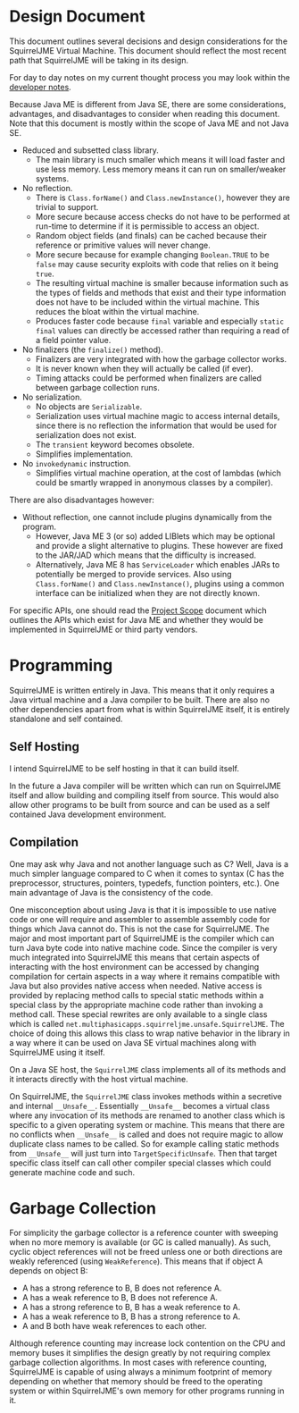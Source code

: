 # Design Document

This document outlines several decisions and design considerations for the
SquirrelJME Virtual Machine. This document should reflect the most recent
path that SquirrelJME will be taking in its design.

For day to day notes on my current thought process you may look within the
[developer notes](assets/developer-notes/index.mkd).

Because Java ME is different from Java SE, there are some considerations,
advantages, and disadvantages to consider when reading this document. Note that
this document is mostly within the scope of Java ME and not Java SE.

 * Reduced and subsetted class library.
   * The main library is much smaller which means it will load faster and
     use less memory. Less memory means it can run on smaller/weaker systems.
 * No reflection.
   * There is `Class.forName()` and `Class.newInstance()`, however they are
     trivial to support.
   * More secure because access checks do not have to be performed at run-time
     to determine if it is permissible to access an object.
   * Random object fields (and finals) can be cached because their reference
     or primitive values will never change.
   * More secure because for example changing `Boolean.TRUE` to be `false` may
     cause security exploits with code that relies on it being `true`.
   * The resulting virtual machine is smaller because information such as
     the types of fields and methods that exist and their type information does
     not have to be included within the virtual machine. This reduces the bloat
     within the virtual machine.
   * Produces faster code because `final` variable and especially
     `static final` values can directly be accessed rather than requiring a
     read of a field pointer value.
 * No finalizers (the `finalize()` method).
   * Finalizers are very integrated with how the garbage collector works.
   * It is never known when they will actually be called (if ever).
   * Timing attacks could be performed when finalizers are called between
     garbage collection runs.
 * No serialization.
   * No objects are `Serializable`.
   * Serialization uses virtual machine magic to access internal details, since
     there is no reflection the information that would be used for
     serialization does not exist.
   * The `transient` keyword becomes obsolete.
   * Simplifies implementation.
 * No `invokedynamic` instruction.
   * Simplifies virtual machine operation, at the cost of lambdas (which could
     be smartly wrapped in anonymous classes by a compiler).

There are also disadvantages however:

 * Without reflection, one cannot include plugins dynamically from the program.
   * However, Java ME 3 (or so) added LIBlets which may be optional and provide
     a slight alternative to plugins. These however are fixed to the JAR/JAD
     which means that the difficulty is increased.
   * Alternatively, Java ME 8 has `ServiceLoader` which enables JARs to
     potentially be merged to provide services. Also using `Class.forName()`
     and `Class.newInstance()`, plugins using a common interface can be
     initialized when they are not directly known.

For specific APIs, one should read the [Project Scope](scope.mkd) document
which outlines the APIs which exist for Java ME and whether they would be
implemented in SquirrelJME or third party vendors.

# Programming

SquirrelJME is written entirely in Java. This means that it only requires a
Java virtual machine and a Java compiler to be built. There are also no other
dependencies apart from what is within SquirrelJME itself, it is entirely
standalone and self contained.

## Self Hosting

I intend SquirrelJME to be self hosting in that it can build itself.

In the future a Java compiler will be written which can run on SquirrelJME
itself and allow building and compiling itself from source. This would also
allow other programs to be built from source and can be used as a self
contained Java development environment.

## Compilation

One may ask why Java and not another language such as C? Well, Java is a much
simpler language compared to C when it comes to syntax (C has the preprocessor,
structures, pointers, typedefs, function pointers, etc.). One main advantage
of Java is the consistency of the code.

One misconception about using Java is that it is impossible to use native code
or one will require and assembler to assemble assembly code for things which
Java cannot do. This is not the case for SquirrelJME. The major and most
important part of SquirrelJME is the compiler which can turn Java byte code
into native machine code. Since the compiler is very much integrated into
SquirrelJME this means that certain aspects of interacting with the host
environment can be accessed by changing compilation for certain aspects in a
way where it remains compatible with Java but also provides native access when
needed. Native access is provided by replacing method calls to special static
methods within a special class by the appropriate machine code rather than
invoking a method call. These special rewrites are only available to a single
class which is called `net.multiphasicapps.squirreljme.unsafe.SquirrelJME`.
The choice of doing this allows this class to wrap native behavior in the
library in a way where it can be used on Java SE virtual machines along with
SquirrelJME using it itself.

On a Java SE host, the `SquirrelJME` class implements all of its methods and
it interacts directly with the host virtual machine.

On SquirrelJME, the `SquirrelJME` class invokes methods within a secretive and
internal `__Unsafe__`. Essentially `__Unsafe__` becomes a virtual class where
any invocation of its methods are renamed to another class which is specific to
a given operating system or machine. This means that there are no conflicts
when `__Unsafe__` is called and does not require magic to allow duplicate class
names to be called. So for example calling static methods from `__Unsafe__`
will just turn into `TargetSpecificUnsafe`. Then that target specific class
itself can call other compiler special classes which could generate machine
code and such.

# Garbage Collection

For simplicity the garbage collector is a reference counter with sweeping when
no more memory is available (or GC is called manually). As such, cyclic
object references will not be freed unless one or both directions are
weakly referenced (using `WeakReference`). This means that if object A depends
on object B:

 * A has a strong reference to B, B does not reference A.
 * A has a weak reference to B, B does not reference A.
 * A has a strong reference to B, B has a weak reference to A.
 * A has a weak reference to B, B has a strong reference to A.
 * A and B both have weak references to each other.

Although reference counting may increase lock contention on the CPU and memory
buses it simplifies the design greatly by not requiring complex garbage
collection algorithms. In most cases with reference counting, SquirrelJME is
capable of using always a minimum footprint of memory depending on whether that
memory should be freed to the operating system or within SquirrelJME's own
memory for other programs running in it.

